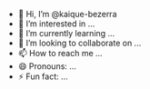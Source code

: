 - 👋 Hi, I’m @kaique-bezerra
- 👀 I’m interested in ...
- 🌱 I’m currently learning ...
- 💞️ I’m looking to collaborate on ...
- 📫 How to reach me ...
- 😄 Pronouns: ...
- ⚡ Fun fact: ...

<!---
kaique-bezerra/kaique-bezerra is a ✨ special ✨ repository because its `README.md` (this file) appears on your GitHub profile.
You can click the Preview link to take a look at your changes.
--->
